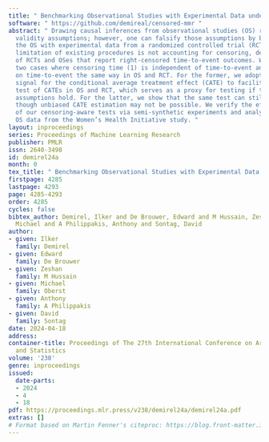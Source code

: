 ```yaml
---
title: " Benchmarking Observational Studies with Experimental Data under Right-Censoring "
software: " https://github.com/demireal/censored-mmr "
abstract: " Drawing causal inferences from observational studies (OS) requires unverifiable
  validity assumptions; however, one can falsify those assumptions by benchmarking
  the OS with experimental data from a randomized controlled trial (RCT). A major
  limitation of existing procedures is not accounting for censoring, despite the abundance
  of RCTs and OSes that report right-censored time-to-event outcomes. We consider
  two cases where censoring time (1) is independent of time-to-event and (2) depends
  on time-to-event the same way in OS and RCT. For the former, we adopt a censoring-doubly-robust
  signal for the conditional average treatment effect (CATE) to facilitate an equivalence
  test of CATEs in OS and RCT, which serves as a proxy for testing if the validity
  assumptions hold. For the latter, we show that the same test can still be used even
  though unbiased CATE estimation may not be possible. We verify the effectiveness
  of our censoring-aware tests via semi-synthetic experiments and analyze RCT and
  OS data from the Women’s Health Initiative study. "
layout: inproceedings
series: Proceedings of Machine Learning Research
publisher: PMLR
issn: 2640-3498
id: demirel24a
month: 0
tex_title: " Benchmarking Observational Studies with Experimental Data under Right-Censoring "
firstpage: 4285
lastpage: 4293
page: 4285-4293
order: 4285
cycles: false
bibtex_author: Demirel, Ilker and De Brouwer, Edward and M Hussain, Zeshan and Oberst,
  Michael and A Philippakis, Anthony and Sontag, David
author:
- given: Ilker
  family: Demirel
- given: Edward
  family: De Brouwer
- given: Zeshan
  family: M Hussain
- given: Michael
  family: Oberst
- given: Anthony
  family: A Philippakis
- given: David
  family: Sontag
date: 2024-04-18
address:
container-title: Proceedings of The 27th International Conference on Artificial Intelligence
  and Statistics
volume: '238'
genre: inproceedings
issued:
  date-parts:
  - 2024
  - 4
  - 18
pdf: https://proceedings.mlr.press/v238/demirel24a/demirel24a.pdf
extras: []
# Format based on Martin Fenner's citeproc: https://blog.front-matter.io/posts/citeproc-yaml-for-bibliographies/
---
```

